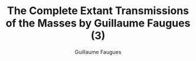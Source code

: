 ---
title: The Complete Extant Transmissions of the Masses by Guillaume Faugues (3)
editor: Eakins, Rex
author: Guillaume Faugues
volume: XXIX
volume_part: 3
pages: vi + 258
price: 120
isbn13: 978-1-926664-43-9
publisher: IMM
place: Lions Bay, BC
year: 2016
---